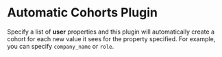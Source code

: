 # Automatic Cohorts Plugin

Specify a list of **user** properties and this plugin will automatically create a cohort for each new value it sees for the property specified. For example, you can specify `company_name` or `role`.